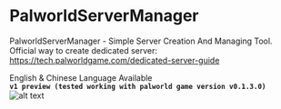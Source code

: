# PalworldServerManager
PalworldServerManager - Simple Server Creation And Managing Tool.   
Official way to create dedicated server: https://tech.palworldgame.com/dedicated-server-guide    

English & Chinese Language Available     
**`v1 preview (tested working with palworld game version v0.1.3.0)`**  
![alt text](https://github.com/TianYu-00/PalworldServerManager/blob/faee53cbb85c74fd1bce81d4bf2b30aa6516b3c9/v1_image.png)
